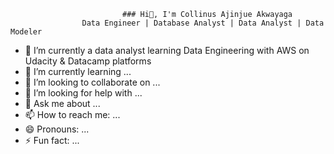                              ### Hi👋, I'm Collinus Ajinjue Akwayaga
                    Data Engineer | Database Analyst | Data Analyst | Data Modeler

- 🔭 I’m currently a data analyst learning Data Engineering with AWS on Udacity & Datacamp platforms
- 🌱 I’m currently learning ...
- 👯 I’m looking to collaborate on ...
- 🤔 I’m looking for help with ...
- 💬 Ask me about ...
- 📫 How to reach me: ...
- 😄 Pronouns: ...
- ⚡ Fun fact: ...

